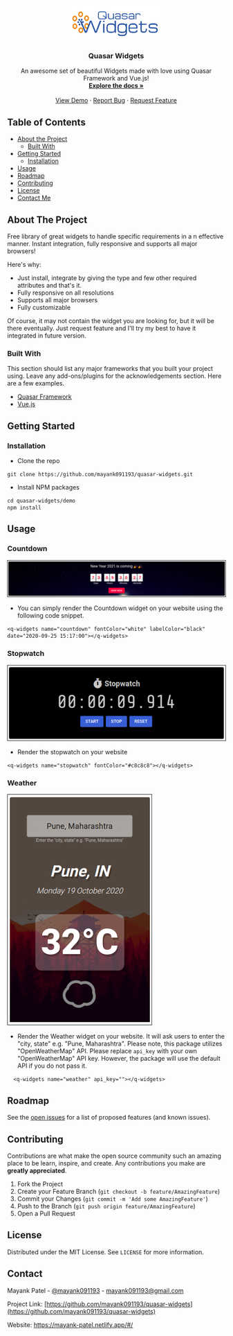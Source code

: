 <p align="center">
  <a href="https://github.com/mayank091193/quasar-widgets">
    <img src="https://raw.githubusercontent.com/mayank091193/quasar-widgets/master/demo/assets/quasar-widgets-logo.png" alt="Logo" width="225" height="80">
  </a>

  <h3 align="center">Quasar Widgets</h3>

  <p align="center">
    An awesome set of beautiful Widgets made with love using Quasar Framework and Vue.js!
    <br />
    <a href="https://quasar-widgets.netlify.app/#/docs"><strong>Explore the docs »</strong></a>
    <br />
    <br />
    <a href="https://quasar-widgets.netlify.app/#/examples">View Demo</a>
    ·
    <a href="https://github.com/mayank091193/quasar-widgets/issues">Report Bug</a>
    ·
    <a href="https://github.com/mayank091193/quasar-widgets/issues">Request Feature</a>
  </p>
</p>

## Table of Contents

* [About the Project](#about-the-project)
  * [Built With](#built-with)
* [Getting Started](#getting-started)
  * [Installation](#installation)
* [Usage](#usage)
* [Roadmap](#roadmap)
* [Contributing](#contributing)
* [License](#license)
* [Contact Me](#contact)

## About The Project

Free library of great widgets to handle specific requirements in a n effective manner. Instant integration, fully responsive and supports all major browsers!

Here's why:
* Just install, integrate by giving the type and few other required attributes and that's it.
* Fully responsive on all resolutions
* Supports all major browsers
* Fully customizable

Of course, it may not contain the widget you are looking for, but it will be there eventually. Just request feature and I'll try my best to have it integrated in future version.

### Built With
This section should list any major frameworks that you built your project using. Leave any add-ons/plugins for the acknowledgements section. Here are a few examples.
* [Quasar Framework](https://quasar.dev/)
* [Vue.js](https://vuejs.org/)

## Getting Started
### Installation

* Clone the repo
```
git clone https://github.com/mayank091193/quasar-widgets.git
```
* Install NPM packages
```
cd quasar-widgets/demo
npm install
```

## Usage
### Countdown

<p float="left">
	<kbd>
        <img src="https://raw.githubusercontent.com/mayank091193/quasar-widgets/master/demo/assets/countdown.png" border="1" alt="Countdown"  />
    </kbd>
</p>

* You can simply render the Countdown widget on your website using the following code snippet.
```
<q-widgets name="countdown" fontColor="white" labelColor="black" date="2020-09-25 15:17:00"></q-widgets>
```

### Stopwatch

<p float="left">
	<kbd>
        <img src="https://raw.githubusercontent.com/mayank091193/quasar-widgets/master/demo/assets/stopwatch.png" border="1" alt="Stopwatch"  />
    </kbd>
</p>

* Render the stopwatch on your website
```
<q-widgets name="stopwatch" fontColor="#c8c8c8"></q-widgets>
```

### Weather

<p float="left">
	<kbd>
        <img src="https://raw.githubusercontent.com/mayank091193/quasar-widgets/master/demo/assets/weather.png" border="1" alt="Weather"  />
    </kbd>
</p>


* Render the Weather widget on your website. It will ask users to enter the "city, state" e.g. "Pune, Maharashtra". Please note, this package utilizes "OpenWeatherMap" API. Please replace ```api_key``` with your own "OpenWeatherMap" API key. However, the package will use the default API if you do not pass it.
```
  <q-widgets name="weather" api_key=""></q-widgets>
```

<!-- ROADMAP -->
## Roadmap

See the [open issues](https://github.com/mayank091193/quasar-widgets/issues) for a list of proposed features (and known issues).



## Contributing

Contributions are what make the open source community such an amazing place to be learn, inspire, and create. Any contributions you make are **greatly appreciated**.

1. Fork the Project
2. Create your Feature Branch (`git checkout -b feature/AmazingFeature`)
3. Commit your Changes (`git commit -m 'Add some AmazingFeature'`)
4. Push to the Branch (`git push origin feature/AmazingFeature`)
5. Open a Pull Request

## License

Distributed under the MIT License. See `LICENSE` for more information.

## Contact

Mayank Patel - [@mayank091193](https://twitter.com/mayank91193) - mayank091193@gmail.com

Project Link: [https://github.com/mayank091193/quasar-widgets](https://github.com/mayank091193/quasar-widgets)

Website: https://mayank-patel.netlify.app/#/
